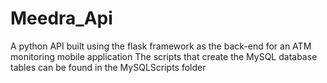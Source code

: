 # Meedra_Api
A python API built using the flask framework as the back-end for an ATM monitoring mobile application
The scripts that create the MySQL database tables can be found in the MySQLScripts folder
